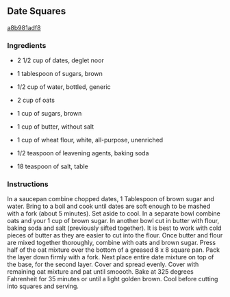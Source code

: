 ## Date Squares

[a8b981adf8](http://tastykitchen.com/recipes/desserts/date-squares/)

### Ingredients

 - 2 1/2 cup of dates, deglet noor

 - 1 tablespoon of sugars, brown

 - 1/2 cup of water, bottled, generic

 - 2 cup of oats

 - 1 cup of sugars, brown

 - 1 cup of butter, without salt

 - 1 cup of wheat flour, white, all-purpose, unenriched

 - 1/2 teaspoon of leavening agents, baking soda

 - 18 teaspoon of salt, table

### Instructions

In a saucepan combine chopped dates, 1 Tablespoon of brown sugar and water. Bring to a boil and cook until dates are soft enough to be mashed with a fork (about 5 minutes). Set aside to cool. In a separate bowl combine oats and your 1 cup of brown sugar. In another bowl cut in butter with flour, baking soda and salt (previously sifted together). It is best to work with cold pieces of butter as they are easier to cut into the flour. Once butter and flour are mixed together thoroughly, combine with oats and brown sugar. Press half of the oat mixture over the bottom of a greased 8 x 8 square pan. Pack the layer down firmly with a fork. Next place entire date mixture on top of the base, for the second layer. Cover and spread evenly. Cover with remaining oat mixture and pat until smoooth. Bake at 325 degrees Fahrenheit for 35 minutes or until a light golden brown. Cool before cutting into squares and serving.